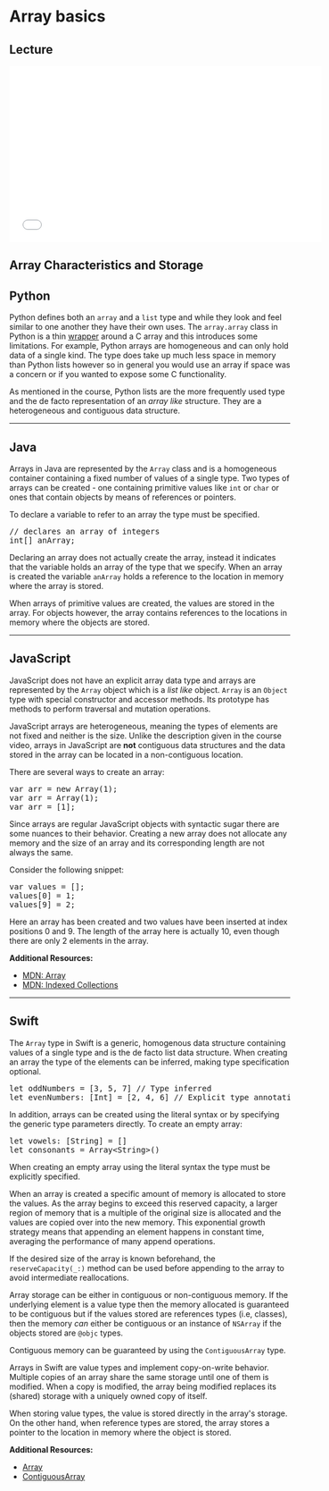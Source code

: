 # Array basics     




## Lecture        

<iframe src="assets/Array.webm" width="560" height="315" frameborder="0" allowfullscreen></iframe>     

## Array Characteristics and Storage     

<div class="markdown-zone" data-open-new-tab="">
            

<h2 id="python">Python</h2>

<p>Python defines both an <code>array</code> and a <code>list</code> type and while they look and feel similar to one another they have their own uses. The <code>array.array</code> class in Python is a thin <a href="https://stackoverflow.com/a/889178/1071846" target="_blank">wrapper</a> around a C array and this introduces some limitations. For example, Python arrays are homogeneous and can only hold data of a single kind. The type does take up much less space in memory than Python lists however so in general you would use an array if space was a concern or if you wanted to expose some C functionality. </p>

<p>As mentioned in the course, Python lists are the more frequently used type and the de facto representation of an <em>array like</em> structure. They are a heterogeneous and contiguous data structure. </p>

<hr>

<h2 id="java">Java</h2>

<p>Arrays in Java are represented by the <code>Array</code> class and is a homogeneous container containing a fixed number of values of a single type. Two types of arrays can be created - one containing primitive values like <code>int</code> or <code>char</code> or ones that contain objects by means of references or pointers.  </p>

<p>To declare a variable to refer to an array the type must be specified. </p>

<div class="highlight highlight-java"><pre><span></span><span id="line-1"><span class="c1">// declares an array of integers</span>
</span><span id="line-2"><span class="kt">int</span><span class="o">[]</span> <span class="n">anArray</span><span class="o">;</span>
</span></pre></div>

<p>Declaring an array does not actually create the array, instead it indicates that the variable holds an array of the type that we specify. When an array is created the variable <code>anArray</code> holds a reference to the location in memory where the array is stored. </p>

<p>When arrays of primitive values are created, the values are stored in the array. For objects however, the array contains references to the locations in memory where the objects are stored. </p>

<hr>

<h2 id="javascript">JavaScript</h2>

<p>JavaScript does not have an explicit array data type and arrays are represented by the <code>Array</code> object which is a <em>list like</em> object. <code>Array</code> is an <code>Object</code> type with special constructor and accessor methods. Its prototype has methods to perform traversal and mutation operations.</p>

<p>JavaScript arrays are heterogeneous, meaning the types of elements are not fixed and neither is the size. Unlike the description given in the course video, arrays in JavaScript are <strong>not</strong> contiguous data structures and the data stored in the array can be located in a non-contiguous location. </p>

<p>There are several ways to create an array:</p>

<div class="highlight highlight-js"><pre><span></span><span id="line-1"><span class="kd">var</span> <span class="nx">arr</span> <span class="o">=</span> <span class="k">new</span> <span class="nb">Array</span><span class="p">(</span><span class="mi">1</span><span class="p">);</span>
</span><span id="line-2"><span class="kd">var</span> <span class="nx">arr</span> <span class="o">=</span> <span class="nb">Array</span><span class="p">(</span><span class="mi">1</span><span class="p">);</span>
</span><span id="line-3"><span class="kd">var</span> <span class="nx">arr</span> <span class="o">=</span> <span class="p">[</span><span class="mi">1</span><span class="p">];</span>
</span></pre></div>

<p>Since arrays are regular JavaScript objects with syntactic sugar there are some nuances to their behavior. Creating a new array does not allocate any memory and the size of an array and its corresponding length are not always the same. </p>

<p>Consider the following snippet:</p>

<div class="highlight highlight-js"><pre><span></span><span id="line-1"><span class="kd">var</span> <span class="nx">values</span> <span class="o">=</span> <span class="p">[];</span>
</span><span id="line-2"><span class="nx">values</span><span class="p">[</span><span class="mi">0</span><span class="p">]</span> <span class="o">=</span> <span class="mi">1</span><span class="p">;</span>
</span><span id="line-3"><span class="nx">values</span><span class="p">[</span><span class="mi">9</span><span class="p">]</span> <span class="o">=</span> <span class="mi">2</span><span class="p">;</span>
</span></pre></div>

<p>Here an array has been created and two values have been inserted at index positions 0 and 9. The length of the array here is actually 10, even though there are only 2 elements in the array. </p>

<p><strong>Additional Resources:</strong></p>

<ul>
<li><a href="https://developer.mozilla.org/en-US/docs/Web/JavaScript/Reference/Global_Objects/Array" target="_blank">MDN: Array</a></li>
<li><a href="https://developer.mozilla.org/en-US/docs/Web/JavaScript/Guide/Indexed_collections" target="_blank">MDN: Indexed Collections</a></li>
</ul>

<hr>

<h2 id="swift">Swift</h2>

<p>The <code>Array</code> type in Swift is a generic, homogenous data structure containing values of a single type and is the de facto list data structure. When creating an array the type of the elements can be inferred, making type specification optional. </p>

<div class="highlight highlight-swift"><pre><span></span><span id="line-1"><span class="kd">let</span> <span class="nv">oddNumbers</span> <span class="p">=</span> <span class="p">[</span><span class="mi">3</span><span class="p">,</span> <span class="mi">5</span><span class="p">,</span> <span class="mi">7</span><span class="p">]</span> <span class="c1">// Type inferred</span>
</span><span id="line-2"><span class="kd">let</span> <span class="nv">evenNumbers</span><span class="p">:</span> <span class="p">[</span><span class="nb">Int</span><span class="p">]</span> <span class="p">=</span> <span class="p">[</span><span class="mi">2</span><span class="p">,</span> <span class="mi">4</span><span class="p">,</span> <span class="mi">6</span><span class="p">]</span> <span class="c1">// Explicit type annotation</span>
</span></pre></div>

<p>In addition, arrays can be created using the literal syntax or by specifying the generic type parameters directly. To create an empty array:</p>

<div class="highlight highlight-swift"><pre><span></span><span id="line-1"><span class="kd">let</span> <span class="nv">vowels</span><span class="p">:</span> <span class="p">[</span><span class="nb">String</span><span class="p">]</span> <span class="p">=</span> <span class="p">[]</span>
</span><span id="line-2"><span class="kd">let</span> <span class="nv">consonants</span> <span class="p">=</span> <span class="nb">Array</span><span class="p">&lt;</span><span class="nb">String</span><span class="p">&gt;()</span>
</span></pre></div>

<p>When creating an empty array using the literal syntax the type must be explicitly specified. </p>

<p>When an array is created a specific amount of memory is allocated to store the values. As the array begins to exceed this reserved capacity, a larger region of memory that is a multiple of the original size is allocated and the values are copied over into the new memory. This exponential growth strategy means that appending an element happens in constant time, averaging the performance of many append operations.</p>

<p>If the desired size of the array is known beforehand, the <code>reserveCapacity(_:)</code> method can be used before appending to the array to avoid intermediate reallocations.</p>

<p>Array storage can be either in contiguous or non-contiguous memory. If the underlying element is a value type then the memory allocated is guaranteed to be contiguous but if the values stored are references types (i.e, classes), then the memory <em>can</em> either be contiguous or an instance of <code>NSArray</code> if the objects stored are <code>@objc</code> types. </p>

<p>Contiguous memory can be guaranteed by using the <code>ContiguousArray</code> type.</p>

<p>Arrays in Swift are value types and implement copy-on-write behavior. Multiple copies of an array share the same storage until one of them is modified. When a copy is modified, the array being modified replaces its (shared) storage with a uniquely owned copy of itself.</p>

<p>When storing value types, the value is stored directly in the array's storage. On the other hand, when reference types are stored, the array stores a pointer to the location in memory where the object is stored. </p>

<p><strong>Additional Resources:</strong></p>

<ul>
<li><a href="https://developer.apple.com/documentation/swift/array" target="_blank">Array</a></li>
<li><a href="https://developer.apple.com/documentation/swift/contiguousarray" target="_blank">ContiguousArray</a></li>

